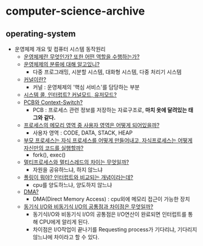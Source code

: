 # computer-science-archive

## operating-system 
- 운영체제 개요 및 컴퓨터 시스템 동작원리
  - [운영체제란 무엇인가? 또한 어떤 역할을 수행하는가?](https://github.com/Suxxxxhyun/computer-science-archive/blob/main/os/os-learning(1).md)
  - [운영체제의 분류에 대해 알고있니?](https://github.com/Suxxxxhyun/computer-science-archive/blob/main/os/os-learning(7).md)
    - 다중 프로그래밍, 시분할 시스템, 대화형 시스템, 다중 처리기 시스템
  - [커널이란?](https://github.com/Suxxxxhyun/computer-science-archive/blob/main/os/os-learning(2).md)
    - 커널 : 운영체제의 '핵심 서비스'를 담당하는 부분
  - [시스템 콜, 인터럽트? 커널모드, 유저모드?]()
  - [PCB와 Context-Switch?](https://github.com/Suxxxxhyun/computer-science-archive/blob/main/os/os-learning(3).md)
    - PCB : 프로세스 관련 정보를 저장하는 자료구조로, **마치 옷에 달려있는 태그와 같다.**
  - [프로세스의 메모리 영역 중 사용자 영역은 어떻게 되어있을까?](https://github.com/Suxxxxhyun/computer-science-archive/blob/main/os/os-learning(4).md)
    - 사용자 영역 : CODE, DATA, STACK, HEAP
  - [부모 프로세스는 자식 프로세스를 어떻게 만들어내고, 자식프로세스는 어떻게 자신만의 코드를 실행할까?](https://github.com/Suxxxxhyun/computer-science-archive/blob/main/os/os-learning(5).md)
    - fork(), exec()
  - [멀티프로세스와 멀티스레드의 차이는 무엇일까?](https://github.com/Suxxxxhyun/computer-science-archive/blob/main/os/os-learning(6).md)
    - 자원을 공유하느냐, 하지 않느냐
  - [폴링이 뭐야? 인터럽트와 비교되는 개념이라는데?]()
    - cpu를 양도하느냐, 양도하지 않느냐
  - [DMA?]()
    - DMA(Direct Memory Access) : cpu외에 메모리 접근이 가능한 장치
  - [동기식 I/O와 비동기식 I/O의 공통점과 차이점은 무엇일까?]()
    - 동기식I/O와 비동기식 I/O의 공통점은 I/O연산이 완료되면 인터럽트를 통해 CPU에게 알리게 된다.
    - 차이점은 I/O작업이 끝나기를 Requesting process가 기다리냐, 기다리지 않느냐에 차이라고 할 수 있다.